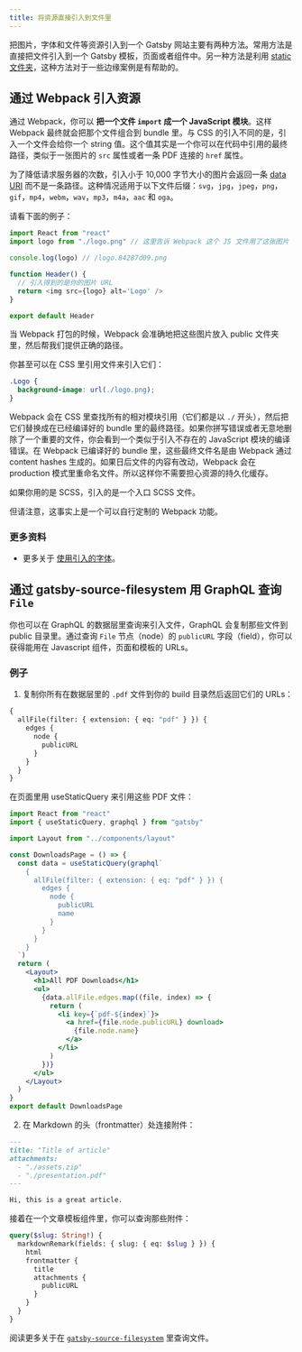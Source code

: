 ```yaml
---
title: 将资源直接引入到文件里
---
```


把图片，字体和文件等资源引入到一个 Gatsby 网站主要有两种方法。常用方法是直接把文件引入到一个 Gatsby 模板，页面或者组件中。另一种方法是利用 [static 文件夹](/docs/static-folder)，这种方法对于一些边缘案例是有帮助的。

## 通过 Webpack 引入资源

通过 Webpack，你可以 **把一个文件 `import` 成一个 JavaScript 模块**。这样 Webpack 最终就会把那个文件组合到 bundle 里。与 CSS 的引入不同的是，引入一个文件会给你一个 string 值。这个值其实是一个你可以在代码中引用的最终路径，类似于一张图片的 `src` 属性或者一条 PDF 连接的 `href` 属性。

为了降低请求服务器的次数，引入小于 10,000 字节大小的图片会返回一条
[data URI](https://developer.mozilla.org/en-US/docs/Web/HTTP/Basics_of_HTTP/Data_URIs) 而不是一条路径。这种情况适用于以下文件后缀：`svg`，`jpg`，`jpeg`，`png`，`gif`，`mp4`，`webm`，`wav`，`mp3`，`m4a`，`aac` 和 `oga`。

请看下面的例子：

```js
import React from "react"
import logo from "./logo.png" // 这里告诉 Webpack 这个 JS 文件用了这张图片

console.log(logo) // /logo.84287d09.png

function Header() {
  // 引入得到的是你的图片 URL
  return <img src={logo} alt='Logo' />
}

export default Header
```

当 Webpack 打包的时候，Webpack 会准确地把这些图片放入 public 文件夹里，然后帮我们提供正确的路径。

你甚至可以在 CSS 里引用文件来引入它们：

```css
.Logo {
  background-image: url(./logo.png);
}
```

Webpack 会在 CSS 里查找所有的相对模块引用（它们都是以 `./` 开头），然后把它们替换成在已经编译好的 bundle 里的最终路径。如果你拼写错误或者无意地删除了一个重要的文件，你会看到一个类似于引入不存在的 JavaScript 模块的编译错误。在 Webpack 已编译好的 bundle 里，这些最终文件名是由 Webpack 通过 content hashes 生成的。如果日后文件的内容有改动，Webpack 会在 production 模式里重命名文件。所以这样你不需要担心资源的持久化缓存。

如果你用的是 SCSS，引入的是一个入口 SCSS 文件。

但请注意，这事实上是一个可以自行定制的 Webpack 功能。

<EggheadEmbed
  lessonLink="https://egghead.io/lessons/gatsby-import-a-local-image-into-a-gatsby-component-with-webpack"
  lessonTitle="Import a Local Image into a Gatsby Component with webpack"
/>

### 更多资料

- 更多关于 [使用引入的字体](https://www.gatsbyjs.org/docs/recipes/#adding-a-local-font)。

## 通过 gatsby-source-filesystem 用 GraphQL 查询 `File`

你也可以在 GraphQL 的数据层里查询来引入文件，GraphQL 会复制那些文件到 public 目录里。通过查询 `File` 节点（node）的 `publicURL` 字段（field），你可以获得能用在 Javascript 组件，页面和模板的 URLs。

### 例子

1. 复制你所有在数据层里的 `.pdf` 文件到你的 build 目录然后返回它们的 URLs：

```graphql
{
  allFile(filter: { extension: { eq: "pdf" } }) {
    edges {
      node {
        publicURL
      }
    }
  }
}
```

在页面里用 useStaticQuery 来引用这些 PDF 文件：

```jsx
import React from "react"
import { useStaticQuery, graphql } from "gatsby"

import Layout from "../components/layout"

const DownloadsPage = () => {
  const data = useStaticQuery(graphql`
    {
      allFile(filter: { extension: { eq: "pdf" } }) {
        edges {
          node {
            publicURL
            name
          }
        }
      }
    }
  `)
  return (
    <Layout>
      <h1>All PDF Downloads</h1>
      <ul>
        {data.allFile.edges.map((file, index) => {
          return (
            <li key={`pdf-${index}`}>
              <a href={file.node.publicURL} download>
                {file.node.name}
              </a>
            </li>
          )
        })}
      </ul>
    </Layout>
  )
}
export default DownloadsPage
```

2. 在 Markdown 的头（frontmatter）处连接附件：

```markdown
---
title: "Title of article"
attachments:
  - "./assets.zip"
  - "./presentation.pdf"
---

Hi, this is a great article.
```

接着在一个文章模板组件里，你可以查询那些附件：

```graphql
query($slug: String!) {
  markdownRemark(fields: { slug: { eq: $slug } }) {
    html
    frontmatter {
      title
      attachments {
        publicURL
      }
    }
  }
}
```

阅读更多关于在 [`gatsby-source-filesystem`](/packages/gatsby-source-filesystem/) 里查询文件。
